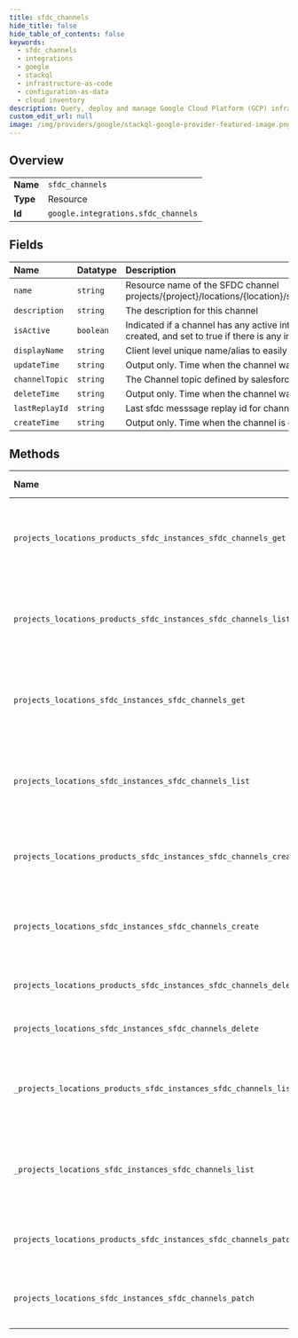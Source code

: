 ```yaml
---
title: sfdc_channels
hide_title: false
hide_table_of_contents: false
keywords:
  - sfdc_channels
  - integrations
  - google    
  - stackql
  - infrastructure-as-code
  - configuration-as-data
  - cloud inventory
description: Query, deploy and manage Google Cloud Platform (GCP) infrastructure and resources using SQL
custom_edit_url: null
image: /img/providers/google/stackql-google-provider-featured-image.png
---
```

  
    

## Overview
<table><tbody>
<tr><td><b>Name</b></td><td><code>sfdc_channels</code></td></tr>
<tr><td><b>Type</b></td><td>Resource</td></tr>
<tr><td><b>Id</b></td><td><code>google.integrations.sfdc_channels</code></td></tr>
</tbody></table>

## Fields
| Name | Datatype | Description |
|:-----|:---------|:------------|
| `name` | `string` | Resource name of the SFDC channel projects/&#123;project&#125;/locations/&#123;location&#125;/sfdcInstances/&#123;sfdc_instance&#125;/sfdcChannels/&#123;sfdc_channel&#125;. |
| `description` | `string` | The description for this channel |
| `isActive` | `boolean` | Indicated if a channel has any active integrations referencing it. Set to false when the channel is created, and set to true if there is any integration published with the channel configured in it. |
| `displayName` | `string` | Client level unique name/alias to easily reference a channel. |
| `updateTime` | `string` | Output only. Time when the channel was last updated |
| `channelTopic` | `string` | The Channel topic defined by salesforce once an channel is opened |
| `deleteTime` | `string` | Output only. Time when the channel was deleted. Empty if not deleted. |
| `lastReplayId` | `string` | Last sfdc messsage replay id for channel |
| `createTime` | `string` | Output only. Time when the channel is created |
## Methods
| Name | Accessible by | Required Params | Description |
|:-----|:--------------|:----------------|:------------|
| `projects_locations_products_sfdc_instances_sfdc_channels_get` | `SELECT` | `locationsId, productsId, projectsId, sfdcChannelsId, sfdcInstancesId` | Gets an sfdc channel. If the channel doesn't exist, Code.NOT_FOUND exception will be thrown. |
| `projects_locations_products_sfdc_instances_sfdc_channels_list` | `SELECT` | `locationsId, productsId, projectsId, sfdcInstancesId` | Lists all sfdc channels that match the filter. Restrict to sfdc channels belonging to the current client only. |
| `projects_locations_sfdc_instances_sfdc_channels_get` | `SELECT` | `locationsId, projectsId, sfdcChannelsId, sfdcInstancesId` | Gets an sfdc channel. If the channel doesn't exist, Code.NOT_FOUND exception will be thrown. |
| `projects_locations_sfdc_instances_sfdc_channels_list` | `SELECT` | `locationsId, projectsId, sfdcInstancesId` | Lists all sfdc channels that match the filter. Restrict to sfdc channels belonging to the current client only. |
| `projects_locations_products_sfdc_instances_sfdc_channels_create` | `INSERT` | `locationsId, productsId, projectsId, sfdcInstancesId` | Creates an sfdc channel record. Store the sfdc channel in Spanner. Returns the sfdc channel. |
| `projects_locations_sfdc_instances_sfdc_channels_create` | `INSERT` | `locationsId, projectsId, sfdcInstancesId` | Creates an sfdc channel record. Store the sfdc channel in Spanner. Returns the sfdc channel. |
| `projects_locations_products_sfdc_instances_sfdc_channels_delete` | `DELETE` | `locationsId, productsId, projectsId, sfdcChannelsId, sfdcInstancesId` | Deletes an sfdc channel. |
| `projects_locations_sfdc_instances_sfdc_channels_delete` | `DELETE` | `locationsId, projectsId, sfdcChannelsId, sfdcInstancesId` | Deletes an sfdc channel. |
| `_projects_locations_products_sfdc_instances_sfdc_channels_list` | `EXEC` | `locationsId, productsId, projectsId, sfdcInstancesId` | Lists all sfdc channels that match the filter. Restrict to sfdc channels belonging to the current client only. |
| `_projects_locations_sfdc_instances_sfdc_channels_list` | `EXEC` | `locationsId, projectsId, sfdcInstancesId` | Lists all sfdc channels that match the filter. Restrict to sfdc channels belonging to the current client only. |
| `projects_locations_products_sfdc_instances_sfdc_channels_patch` | `EXEC` | `locationsId, productsId, projectsId, sfdcChannelsId, sfdcInstancesId` | Updates an sfdc channel. Updates the sfdc channel in spanner. Returns the sfdc channel. |
| `projects_locations_sfdc_instances_sfdc_channels_patch` | `EXEC` | `locationsId, projectsId, sfdcChannelsId, sfdcInstancesId` | Updates an sfdc channel. Updates the sfdc channel in spanner. Returns the sfdc channel. |
